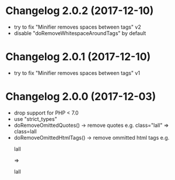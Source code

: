 # Changelog 2.0.2 (2017-12-10)

* try to fix "Minifier removes spaces between tags" v2
* disable "doRemoveWhitespaceAroundTags" by default

# Changelog 2.0.1 (2017-12-10)

* try to fix "Minifier removes spaces between tags" v1

# Changelog 2.0.0 (2017-12-03)

* drop support for PHP < 7.0
* use "strict_types"
* doRemoveOmittedQuotes() -> remove quotes e.g. class="lall" => class=lall
* doRemoveOmittedHtmlTags() -> remove ommitted html tags e.g. <p>lall</p> => <p>lall 